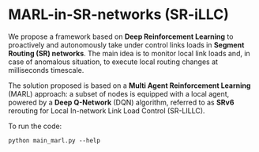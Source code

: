 # MARL-in-SR-networks (SR-iLLC)

We propose a framework based on __Deep Reinforcement Learning__ to proactively and autonomously take under control links loads in __Segment Routing (SR) networks__.
The main idea is to monitor local link loads and, in case of anomalous situation, to execute local routing changes at milliseconds timescale.

The solution proposed is based on a __Multi Agent Reinforcement Learning__ (MARL) approach: a subset of nodes is equipped with a local agent, powered
by a __Deep Q-Network__ (DQN) algorithm, referred to as __SRv6__ rerouting for Local In-network Link Load Control (SR-LILLC).

To run the code:

```
python main_marl.py --help
```

